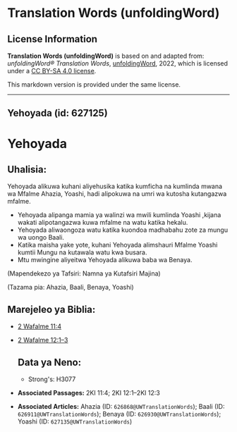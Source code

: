 # Translation Words (unfoldingWord)

## License Information

**Translation Words (unfoldingWord)** is based on and adapted from: _unfoldingWord® Translation Words_, [unfoldingWord](https://unfoldingword.org/utw), 2022, which is licensed under a [CC BY-SA 4.0 license](https://creativecommons.org/licenses/by-sa/4.0/legalcode.en).

This markdown version is provided under the same license.



--------------------------------

## Yehoyada (id: 627125)

Yehoyada
========

Uhalisia:
---------

Yehoyada alikuwa kuhani aliyehusika katika kumficha na kumlinda mwana wa Mfalme Ahazia, Yoashi, hadi alipokuwa na umri wa kutosha kutangazwa mfalme.

* Yehoyada alipanga mamia ya walinzi wa mwili kumlinda Yoashi ,kijana wakati alipotangazwa kuwa mfalme na watu katika hekalu.
* Yehoyada aliwaongoza watu katika kuondoa madhabahu zote za mungu wa uongo Baali.
* Katika maisha yake yote, kuhani Yehoyada alimshauri Mfalme Yoashi kumtii Mungu na kutawala watu kwa busara.
* Mtu mwingine aliyeitwa Yehoyada alikuwa baba wa Benaya.

(Mapendekezo ya Tafsiri: Namna ya Kutafsiri Majina)

(Tazama pia: Ahazia, Baali, Benaya, Yoashi)

Marejeleo ya Biblia:
--------------------

* [2 Wafalme 11:4](https://ref.ly/2Kgs11:4)
* [2 Wafalme 12:1–3](https://ref.ly/2Kgs12:1-2Kgs12:3)

    Data ya Neno:
    -------------

    + Strong's: H3077

* **Associated Passages:** 2KI 11:4; 2KI 12:1–2KI 12:3
* **Associated Articles:** Ahazia (ID: `626868@UWTranslationWords`); Baali (ID: `626911@UWTranslationWords`); Benaya (ID: `626930@UWTranslationWords`); Yoashi (ID: `627135@UWTranslationWords`)

